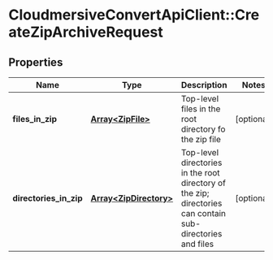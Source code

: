 # CloudmersiveConvertApiClient::CreateZipArchiveRequest

## Properties
Name | Type | Description | Notes
------------ | ------------- | ------------- | -------------
**files_in_zip** | [**Array&lt;ZipFile&gt;**](ZipFile.md) | Top-level files in the root directory fo the zip file | [optional] 
**directories_in_zip** | [**Array&lt;ZipDirectory&gt;**](ZipDirectory.md) | Top-level directories in the root directory of the zip; directories can contain sub-directories and files | [optional] 


